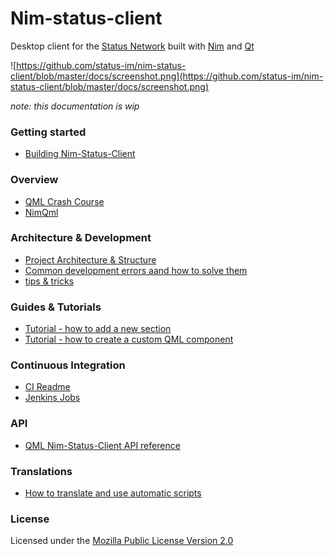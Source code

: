 # Nim-status-client

Desktop client for the [Status Network](https://statusnetwork.com/) built with [Nim](https://nim-lang.org/) and [Qt](https://www.qt.io/)

![https://github.com/status-im/nim-status-client/blob/master/docs/screenshot.png](https://github.com/status-im/nim-status-client/blob/master/docs/screenshot.png)

*note: this documentation is wip*

### Getting started
* [Building Nim-Status-Client](https://github.com/status-im/nim-status-client/blob/master/docs/building.md)

### Overview
* [QML Crash Course](https://github.com/status-im/nim-status-client/blob/master/docs/qml_crash_course.md)
* [NimQml](https://github.com/status-im/nim-status-client/blob/master/docs/qml_nim_communication.md)

### Architecture & Development
* [Project Architecture & Structure](https://github.com/status-im/nim-status-client/blob/master/docs/structure.md)
* [Common development errors aand how to solve them](https://github.com/status-im/nim-status-client/blob/master/docs/common_errors.md)
* [tips & tricks](tips.md)

### Guides & Tutorials
* [Tutorial - how to add a new section](https://github.com/status-im/nim-status-client/blob/master/docs/tutorial_adding_section.md)
* [Tutorial - how to create a custom QML component](https://github.com/status-im/nim-status-client/blob/master/docs/tutorial_custom_component.md)

### Continuous Integration
* [CI Readme](./ci/README.md)
* [Jenkins Jobs](https://ci.status.im/job/nim-status-client/)

### API
* [QML Nim-Status-Client API reference](https://github.com/status-im/nim-status-client/blob/master/docs/qml_api.md)

### Translations
* [How to translate and use automatic scripts](https://github.com/status-im/nim-status-client/blob/master/scripts/translationScripts/README.md)

### License

Licensed under the [Mozilla Public License Version 2.0](https://github.com/status-im/nim-status-client/blob/master/LICENSE.md)
